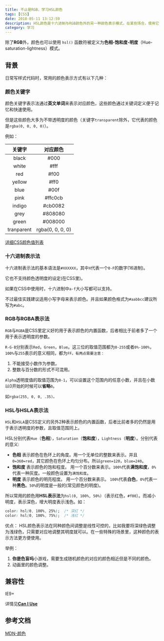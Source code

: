 ```yaml
---
title: 不止是RGB，学习HSL颜色
tags: [CSS]
date: 2018-05-11 13:12:59
description: HSL颜色是十六进制与RGB颜色外的另一种颜色表示模式，在某些场合，使用它会更加方便。
category: 学习
---
```


除了**RGB**外，颜色也可以使用 `hsl()` 函数符被定义为**色相-饱和度-明度**（Hue-saturation-lightness）模式。<!-- more -->

## 背景

日常写样式代码时，常用的颜色表示方式有以下几种：

### 颜色关键字

颜色关键字表示法通过**英文单词**来表示对应颜色，这些颜色通过关键词定义便于记忆和快速使用。

但是这些颜色大多为不带透明度的颜色（关键字`transparent`除外，它代表的颜色是`rgba(0, 0, 0, 0)`）。

例如：

|   关键字   |     对应颜色     |
| :--------: | :--------------: |
|   black    |       #000       |
|   white    |       #fff       |
|    red     |       #f00       |
|   yellow   |       #ff0       |
|    blue    |       #00f       |
|    pink    |     #ffc0cb      |
|   indigo   |     #cb0082      |
|    grey    |     #808080      |
|   green    |     #008000      |
| tranparent | rgba(0, 0, 0, 0) |

[详细CSS颜色值列表](https://developer.mozilla.org/zh-CN/docs/Web/CSS/color_value#1)

### 十六进制表示法

十六进制表示法的基本语法是`#XXXXXX`，其中`X`代表一个`0-F`的数字(16进制)。

它也不支持颜色透明度的设定(在CSS里)。

如果在CSS中使用时，十六进制中`a-f`大小写都可以支持。

不过最佳实践建议适用小写字母来表示颜色。并且如果颜色格式为`#aabbcc`建议所写为`#abc`。

### RGB与RGBA表示法

`RGB`与`RGBA`是CSS里定义好的用于表示颜色的内置函数，后者相比于前者多了一个用于表示透明度的参数。

`R-G-B`分别表示`Red`，`Green`，`Blue`。这三位的取值范围都为`0-255`或者`0%-100%`，`100%`与`255`表示的意义相同，都为`FF。有两点需要注意：`

1. 不能接受小数作为参数。
2. 整数与百分数的形式不可混用。

`Alpha`透明度值的取值范围为`0-1`，可以设置这个范围内的任意小数，并且在小数以0开始的时候可以**省略**`0`。

如`rgba(255, 0, 0, .35)。`

### HSL与HSLA表示法

`HSL`和`HSLA`是CSS定义的另外2种表示颜色的内置函数，后者比前者多的仍然是用于表示透明度的参数，且取值范围同上。

HSL分别代表`Hue`（**色相**），`Saturation`（**饱和度**），`Lightness`（**明度**）。分别代表的意义:

- **色相** 表示颜色在色环上的角度。用一个无单位的整数来表示。并且`0=360=red`，其它颜色在色环上均匀分布。所以`green=120`，`blue=240`。
- **饱和度** 表示颜色的饱和程度。 用一个百分数来表示。`100%`代表**满饱和度**，`0%`代表一种灰度。一般颜色设置为`满饱和度`。
- **明度** 表示颜色的明亮程度。 用一个百分数来表示。 `100%`代表**白色**，`0%`代表一种**黑色**。`50%`的明度是一般的(常见颜色的明度)。

所以常用的颜色用**HSL表示法**为`hsl(0, 100%, 50%)`（表示红色，`#f00`）。而减小明度，表示深色，增大明度表示浅色。如：

``` css
color: hsl(0, 100%, 25%);  /* 深红 */
color: hsl(0, 100%, 75%);  /* 浅红 */
```

优点： HSL颜色表示法在同种颜色间调整是线性可控的，比如我要将深绿色调整为浅绿色，只需要对应地调整其明度就可以。在一些特殊的场景里，这种颜色的表示方法更方便使用。

举例：

1. **你是色盲吗**小游戏，需要生成随机颜色的对应的颜色相近但是不同的颜色。
2. 动画里的颜色调整。

## 兼容性

IE9+

详情见[**Can I Use**](https://caniuse.com/#search=hsl)

## 参考文档

[MDN-颜色](https://developer.mozilla.org/zh-CN/docs/Web/CSS/color_value)